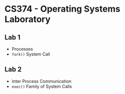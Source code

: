 # CS374 - Operating Systems Laboratory

## Lab 1

- Processes
- `fork()` System Call

## Lab 2

- Inter Process Communication
- `exec()` Family of System Calls